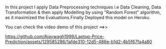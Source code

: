 In this project I apply Data Preprocessing techniques i.e Data Cleaning, Data Transformation & then apply Modelling by using "Random Forest" algorithm, as it maximized the Evaluations.Finally Deployed this model on Heroku.

You can check the video demo of this project ==>>

https://github.com/Ajaywagh1999/Laptop-Price-Prediction/assets/129585286/1afde310-12d5-486e-b1d2-4b5f67fa4a80

